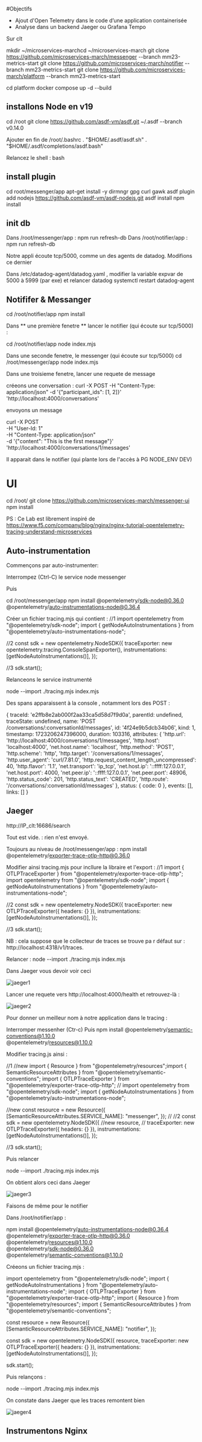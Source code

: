 #Objectifs

- Ajout d'Open Telemetry dans le code d’une application containerisée
- Analyse dans un backend Jaeger ou Grafana Tempo



Sur clt

mkdir ~/microservices-marchcd ~/microservices-march
git clone https://github.com/microservices-march/messenger --branch mm23-metrics-start
git clone https://github.com/microservices-march/notifier --branch mm23-metrics-start
git clone https://github.com/microservices-march/platform --branch mm23-metrics-start


cd platform
docker compose up -d --build


## installons Node en v19
cd /root
git clone https://github.com/asdf-vm/asdf.git ~/.asdf --branch v0.14.0


Ajouter en fin de /root/.bashrc
. "$HOME/.asdf/asdf.sh"
. "$HOME/.asdf/completions/asdf.bash"

Relancez le shell :
bash

## install plugin

cd root/messenger/app
apt-get install -y dirmngr gpg curl gawk
asdf plugin add nodejs https://github.com/asdf-vm/asdf-nodejs.git
asdf install
npm install

## init db

Dans /root/messenger/app :
npm run refresh-db
Dans /root/notifier/app :
npm run refresh-db

Notre appli écoute tcp/5000, comme un des agents de datadog.
Modifions ce dernier

Dans  /etc/datadog-agent/datadog.yaml , modifier la variable expvar de 5000 à 5999 (par exe) et relancer datadog
systemctl restart datadog-agent

## Notififer & Messanger

cd /root/notifier/app
npm install

Dans ** une première fenetre ** lancer le notifier (qui écoute sur tcp/5000) :

cd /root/notifier/app
node index.mjs 

Dans une seconde fenetre, le messenger  (qui écoute sur tcp/5000) 
cd /root/messenger/app
node index.mjs 


Dans une troisieme fenetre, lancer une requete de message

créeons une conversation :
curl -X POST     -H "Content-Type: application/json"     -d '{"participant_ids": [1, 2]}'     'http://localhost:4000/conversations'

envoyons un message

curl -X POST \
    -H "User-Id: 1" \
    -H "Content-Type: application/json" \
    -d '{"content": "This is the first message"}' \
    'http://localhost:4000/conversations/1/messages'


Il apparait dans le notifier
(qui plante lors de l'accès à PG NODE_ENV DEV)

# UI

cd /root/
git clone https://github.com/microservices-march/messenger-ui
npm install


PS : Ce Lab est librement inspiré de https://www.f5.com/company/blog/nginx/nginx-tutorial-opentelemetry-tracing-understand-microservices

## Auto-instrumentation



Commençons par auto-instrumenter:

Interrompez (Ctrl-C) le service node messenger

Puis 

cd /root/messenger/app
npm install @opentelemetry/sdk-node@0.36.0 \
            @opentelemetry/auto-instrumentations-node@0.36.4


Créer un fichier tracing.mjs qui contient :
//1
import opentelemetry from "@opentelemetry/sdk-node";
import { getNodeAutoInstrumentations } from "@opentelemetry/auto-instrumentations-node";

//2
const sdk = new opentelemetry.NodeSDK({
  traceExporter: new opentelemetry.tracing.ConsoleSpanExporter(),
  instrumentations: [getNodeAutoInstrumentations()],
});

//3
sdk.start();

Relanceons le service instrumenté 

node --import ./tracing.mjs index.mjs

Des spans apparaissent à la console , notamment lors des POST :

{
  traceId: 'e2ffb8e2ab000f2aa33ca5d58d7f9d0a',
  parentId: undefined,
  traceState: undefined,
  name: 'POST /conversations/:conversationId/messages',
  id: '4f24e9b5dcb34b06',
  kind: 1,
  timestamp: 1723206247396000,
  duration: 103316,
  attributes: {
    'http.url': 'http://localhost:4000/conversations/1/messages',
    'http.host': 'localhost:4000',
    'net.host.name': 'localhost',
    'http.method': 'POST',
    'http.scheme': 'http',
    'http.target': '/conversations/1/messages',
    'http.user_agent': 'curl/7.81.0',
    'http.request_content_length_uncompressed': 40,
    'http.flavor': '1.1',
    'net.transport': 'ip_tcp',
    'net.host.ip': '::ffff:127.0.0.1',
    'net.host.port': 4000,
    'net.peer.ip': '::ffff:127.0.0.1',
    'net.peer.port': 48906,
    'http.status_code': 201,
    'http.status_text': 'CREATED',
    'http.route': '/conversations/:conversationId/messages'
  },
  status: { code: 0 },
  events: [],
  links: []
}


## Jaeger

http://IP_clt:16686/search

Tout est vide. : rien n'est envoyé.

Toujours au niveau de /root/messenger/app :
npm install @opentelemetry/exporter-trace-otlp-http@0.36.0

Modifier ainsi tracing.mjs pour incllure la libraire et l'export :
//1
import { OTLPTraceExporter } from "@opentelemetry/exporter-trace-otlp-http";
import opentelemetry from "@opentelemetry/sdk-node";
import { getNodeAutoInstrumentations } from "@opentelemetry/auto-instrumentations-node";

//2
const sdk = new opentelemetry.NodeSDK({
        traceExporter: new OTLPTraceExporter({ headers: {} }),
  instrumentations: [getNodeAutoInstrumentations()],
});

//3
sdk.start();

NB : cela suppose que le collecteur de traces se trouve pa r défaut sur : http://localhost:4318/v1/traces.

Relancer :
node --import ./tracing.mjs index.mjs

Dans Jaeger vous devoir voir ceci 

![jaeger1](/img/tutorial-OTel-tracing-microservices_ch2-unknown-service.png)

Lancer une requete vers http://localhost:4000/health et retrouvez-là :

![jaeger2](/img/health.png)

Pour donner un meilleur nom à notre application dans le tracing :

Interromper messenher (Ctr-c)
Puis
npm install @opentelemetry/semantic-conventions@1.10.0 \
            @opentelemetry/resources@1.10.0

Modifier tracing.js ainsi :

//1
//new
import { Resource } from "@opentelemetry/resources";import { SemanticResourceAttributes } from "@opentelemetry/semantic-conventions";
import { OTLPTraceExporter } from "@opentelemetry/exporter-trace-otlp-http";
//
import opentelemetry from "@opentelemetry/sdk-node";
import { getNodeAutoInstrumentations } from "@opentelemetry/auto-instrumentations-node";

//new
const resource = new Resource({  [SemanticResourceAttributes.SERVICE_NAME]: "messenger",
});
//
//2
const sdk = new opentelemetry.NodeSDK({
        //new
        resource,
        //
        traceExporter: new OTLPTraceExporter({ headers: {} }),
  instrumentations: [getNodeAutoInstrumentations()],
});

//3
sdk.start();

Puis relancer

node --import ./tracing.mjs index.mjs

On obtient alors ceci dans Jaeger

![jaeger3](/img/tutorial-OTel-tracing-microservices_ch2-traces.png)

Faisons de même pour le notifier 

Dans /root/notifier/app :

npm install @opentelemetry/auto-instrumentations-node@0.36.4 \
  @opentelemetry/exporter-trace-otlp-http@0.36.0 \
  @opentelemetry/resources@1.10.0 \
  @opentelemetry/sdk-node@0.36.0 \
  @opentelemetry/semantic-conventions@1.10.0

Créeons un fichier tracing.mjs :

import opentelemetry from "@opentelemetry/sdk-node";
import { getNodeAutoInstrumentations } from "@opentelemetry/auto-instrumentations-node";
import { OTLPTraceExporter } from "@opentelemetry/exporter-trace-otlp-http";
import { Resource } from "@opentelemetry/resources";
import { SemanticResourceAttributes } from "@opentelemetry/semantic-conventions";

const resource = new Resource({
  [SemanticResourceAttributes.SERVICE_NAME]: "notifier",
});

const sdk = new opentelemetry.NodeSDK({
  resource,
  traceExporter: new OTLPTraceExporter({ headers: {} }),
  instrumentations: [getNodeAutoInstrumentations()],
});

sdk.start();

Puis relançons :

node --import ./tracing.mjs index.mjs

On constate dans Jaeger que les traces remontent bien

![jaeger4](/img/tutorial-OTel-tracing-microservices_ch2-notifier.png)

## Instrumentons Nginx